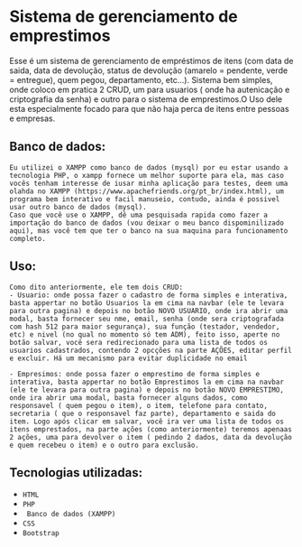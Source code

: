 # Sistema de gerenciamento de emprestimos

Esse é um sistema de gerenciamento de empréstimos de itens (com data de saida, data de devolução, status de devolução (amarelo = pendente, verde = entregue), quem pegou, departamento, etc...). Sistema bem simples, onde coloco em pratica 2 CRUD, um para usuarios ( onde ha autenicação e criptografia da senha) e outro para o sistema de emprestimos.O Uso dele esta especialmente focado para que não haja perca de itens entre pessoas e empresas. 

## Banco de dados:
    Eu utilizei o XAMPP como banco de dados (mysql) por eu estar usando a tecnologia PHP, o xampp fornece um melhor suporte para ela, mas caso vocês tenham interesse de iusar minha aplicação para testes, deem uma olahda no XAMPP (https://www.apachefriends.org/pt_br/index.html), um programa bem interativo e facil manuseio, contudo, ainda é possivel usar outro banco de dados (mysql).
    Caso que você use o XAMPP, dê uma pesquisada rapida como fazer a importação do banco de dados (vou deixar o meu banco dispominilizado aqui), mas você tem que ter o banco na sua maquina para funcionamento completo.

## Uso:
    Como dito anteriormente, ele tem dois CRUD:
    - Usuario: onde possa fazer o cadastro de forma simples e interativa, basta appertar no botão Usuarios la em cima na navbar (ele te levara para outra pagina) e depois no botão NOVO USUARIO, onde ira abrir uma modal, basta fornecer seu nme, email, senha (onde sera criptografada com hash 512 para maior segurança), sua função (testador, vendedor, etc) e nivel (no qual no momento só tem ADM), feito isso, aperte no botão salvar, você sera redirecionado para uma lista de todos os usuarios cadastrados, contendo 2 opcções na parte AÇÕES, editar perfil e excluir. Há um mecanismo para evitar duplicidade no email

    - Empresimos: onde possa fazer o emprestimo de forma simples e interativa, basta appertar no botão Emprestimos la em cima na navbar (ele te levara para outra pagina) e depois no botão NOVO EMPRESTIMO, onde ira abrir uma modal, basta fornecer alguns dados, como responsavel ( quem pegou o item), o item, telefone para contato, secretaria ( que o responsavel faz parte), departamento e saida do item. Logo após clicar em salvar, você ira ver uma lista de todos os itens emprestados, na parte ações (como anteriormente) teremos apenaas 2 ações, uma para devolver o item ( pedindo 2 dados, data da devolução e quem recebeu o item) e o outro para exclusão.

## Tecnologias utilizadas:
- `` HTML ``
- `` PHP ``
- `` Banco de dados (XAMPP)``
- `` CSS ``
- ``Bootstrap ``